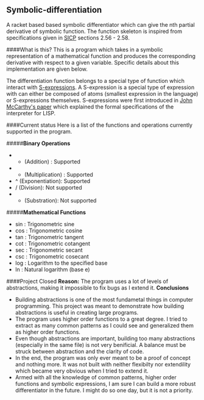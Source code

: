 ## Symbolic-differentiation
A racket based based symbolic differentiator which can give the nth partial derivative of symbolic function. The function skeleton is inspired from specifications given in [SICP](https://en.wikipedia.org/wiki/Structure_and_Interpretation_of_Computer_Programs) sections 2.56 - 2.58.

####What is this?
This is a program which takes in a symbolic representation of a mathematical function and produces the corresponding derivative with respect to a given variable. Specific details about this implementation are given below. 

The differentiation function belongs to a special type of function which interact with [S-expressions](https://en.wikipedia.org/wiki/S-expression). A S-expression is a special type of expression with can either be composed of atoms (smallest expression in the language) or S-expressions themselves. S-expressions were first introduced in [John McCarthy's paper](http://www-formal.stanford.edu/jmc/recursive.ps) which explained the formal specifications of the interpreter for LISP.

####Current status
Here is a list of the functions and operations currently supported in the program.

#####**Binary Operations**
* + (Addition) : Supported 
* * (Multiplication) : Supported
* ^ (Exponentiation): Supported
* / (Division): Not supported
* - (Substration): Not supported

#####**Mathematical Functions**
* sin : Trigonometric sine
* cos : Trigonometric cosine
* tan : Trigonometric tangent
* cot : Trigonometric cotangent
* sec : Trigonometric secant
* csc : Trigonometric cosecant
* log : Logarithm to the specified base
* ln : Natural logarithm (base e)


####Project Closed
**Reason:** The program uses a lot of levels of abstractions, making it impossible to fix bugs as I extend it. 
**Conclusions**
- Building abstractions is one of the most fundametal things in computer programming. This project was meant to demonstrate how building abstractions is useful in creating large programs.
- The program uses higher order functions to a great degree. I tried to extract as many common patterns as I could see and generalized them as higher order functions.
- Even though abstractions are important, building too many abstractions (especially in the same file) is not very benificial. A balance must be struck between abstraction and the clarity of code.
- In the end, the program was only ever meant to be a proof of concept and nothing more. It was not built with neither flexibilty nor extendility which became very obvious when I tried to extend it.
- Armed with all the knowledge of common patterns, higher order functions and symbolic expressions, I am sure I can build a more robust differentiator in the future. I might do so one day, but it is not a priority. 
